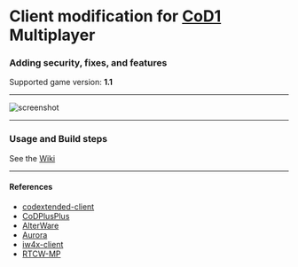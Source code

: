 # Client modification for [CoD1](https://en.wikipedia.org/wiki/Call_of_Duty_(video_game)) Multiplayer
### Adding security, fixes, and features
Supported game version: **1.1**
___
![screenshot](https://github.com/user-attachments/assets/11c970e9-4710-4c47-bc87-03f326d0ba5c)
___
### Usage and Build steps
See the [Wiki](https://github.com/raphael12333/cod-mod/wiki)
___
#### References
- [codextended-client](https://github.com/xtnded/codextended-client)
- [CoDPlusPlus](https://github.com/kartjom/CoDPlusPlus)
- [AlterWare](https://alterware.dev/)
- [Aurora](https://auroramod.dev/)
- [iw4x-client](https://github.com/iw4x/iw4x-client)
- [RTCW-MP](https://github.com/id-Software/RTCW-MP/)
